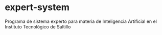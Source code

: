 # expert-system
Programa de sistema experto para materia de Inteligencia Artificial en el Instituto Tecnológico de Saltillo
